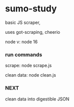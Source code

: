 # sumo-study

basic JS scraper,

uses got-scraping, cheerio


node v: node 16

### run commands
scrape: node scrape.js

clean data: node clean.js

### NEXT
clean data into digestible JSON